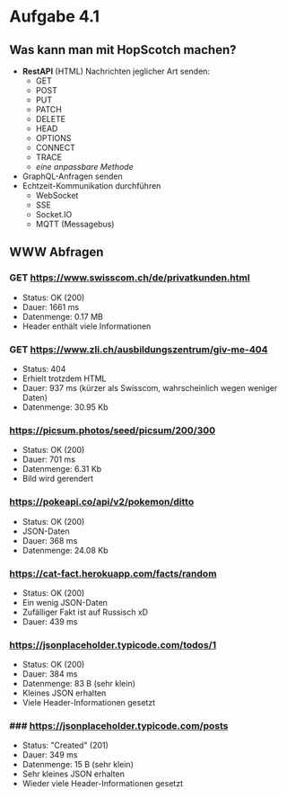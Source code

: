 # Aufgabe 4.1

## Was kann man mit HopScotch machen?

- **RestAPI** (HTML) Nachrichten jeglicher Art senden:
    - GET
    - POST
    - PUT
    - PATCH
    - DELETE
    - HEAD
    - OPTIONS
    - CONNECT
    - TRACE
    - *eine anpassbare Methode*
- GraphQL-Anfragen senden
- Echtzeit-Kommunikation durchführen
    - WebSocket 
    - SSE
    - Socket.IO
    - MQTT (Messagebus)

## WWW Abfragen

### GET https://www.swisscom.ch/de/privatkunden.html
- Status: OK (200)
- Dauer: 1661 ms
- Datenmenge: 0.17 MB
- Header enthält viele Informationen

### GET https://www.zli.ch/ausbildungszentrum/giv-me-404
- Status: 404
- Erhielt trotzdem HTML
- Dauer: 937 ms (kürzer als Swisscom, wahrscheinlich wegen weniger Daten)
- Datenmenge: 30.95 Kb

### https://picsum.photos/seed/picsum/200/300
- Status: OK (200)
- Dauer: 701 ms
- Datenmenge: 6.31 Kb
- Bild wird gerendert

### https://pokeapi.co/api/v2/pokemon/ditto
- Status: OK (200)
- JSON-Daten
- Dauer: 368 ms
- Datenmenge: 24.08 Kb

### https://cat-fact.herokuapp.com/facts/random
- Status: OK (200)
- Ein wenig JSON-Daten
- Zufälliger Fakt ist auf Russisch xD
- Dauer: 439 ms

### https://jsonplaceholder.typicode.com/todos/1
- Status: OK (200)
- Dauer: 384 ms
- Datenmenge: 83 B (sehr klein)
- Kleines JSON erhalten
- Viele Header-Informationen gesetzt

### ### https://jsonplaceholder.typicode.com/posts
- Status: "Created" (201)
- Dauer: 349 ms
- Datenmenge: 15 B (sehr klein)
- Sehr kleines JSON erhalten
- Wieder viele Header-Informationen gesetzt

